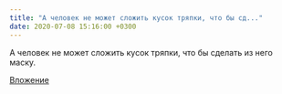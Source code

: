 ```yaml
---
title: "А человек не может сложить кусок тряпки, что бы сд..."
date: 2020-07-08 15:16:00 +0300
---
```


А человек не может сложить кусок тряпки, что бы сделать из него маску.

[Вложение](/assets/vk_photos/3/_AeVi4nYMGE.jpg)
